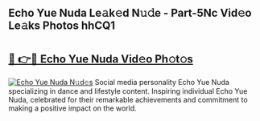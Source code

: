 ## Echo Yue Nuda Le𝚊k𝚎d N𝚞𝚍e - Part-5Nc Vid𝚎o Le𝚊ks Photos hhCQ1

# <h2><a href="http://fbdo7oz.evod.top/?m=Echo+Yue+Nuda">🔗 👉🔴 Echo Yue Nuda Vid𝚎o Ph𝚘t𝚘s</a></h2>

[![Echo Yue Nuda N𝚞d𝚎s](https://i.imgur.com/8V9OHl7.gif)](http://fbdo7oz.evod.top/?m=Echo+Yue+Nuda)
Social media personality Echo Yue Nuda specializing in dance and lifestyle content. Inspiring individual Echo Yue Nuda, celebrated for their remarkable achievements and commitment to making a positive impact on the world. 
